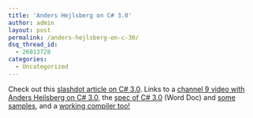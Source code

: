 ```yaml
---
title: 'Anders Hejlsberg on C# 3.0'
author: admin
layout: post
permalink: /anders-hejlsberg-on-c-30/
dsq_thread_id:
  - 26013728
categories:
  - Uncategorized
---
```

Check out this [slashdot article on C# 3.0][1]. Links to a [channel 9 video with Anders Hejlsberg on C# 3.0][2], the [spec of C# 3.0][3] (Word Doc) and [some samples][4], and a [working compiler too!][5]

 [1]: http://developers.slashdot.org/developers/05/09/18/0545217.shtml?tid=109&tid=8
 [2]: http://channel9.msdn.com/showpost.aspx?postid=114680
 [3]: http://download.microsoft.com/download/9/5/0/9503e33e-fde6-4aed-b5d0-ffe749822f1b/csharp%203.0%20specification.doc
 [4]: http://msdn.microsoft.com/vcsharp/future/linqsamples/default.aspx
 [5]: http://msdn.microsoft.com/vcsharp/future/